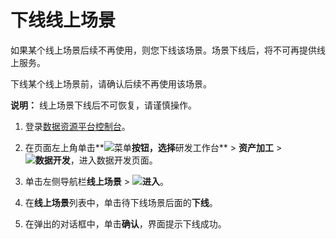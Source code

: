 # 下线线上场景

如果某个线上场景后续不再使用，则您下线该场景。场景下线后，将不可再提供线上服务。

下线某个线上场景前，请确认后续不再使用该场景。

**说明：** 线上场景下线后不可恢复，请谨慎操作。

1.  登录[数据资源平台控制台](https://dataq.console.aliyun.com)。

2.  在页面左上角单击**![菜单](https://static-aliyun-doc.oss-accelerate.aliyuncs.com/assets/img/zh-CN/6504337061/p188771.png)**按钮，选择**研发工作台** \> **资产加工** \> **![数据开发](https://static-aliyun-doc.oss-accelerate.aliyuncs.com/assets/img/zh-CN/2524223261/p282097.png)**，进入数据开发页面。

3.  单击左侧导航栏**线上场景** \> **![进入](https://static-aliyun-doc.oss-accelerate.aliyuncs.com/assets/img/zh-CN/6504337061/p188815.png)**。

4.  在**线上场景**列表中，单击待下线场景后面的**下线**。

5.  在弹出的对话框中，单击**确认**，界面提示下线成功。



